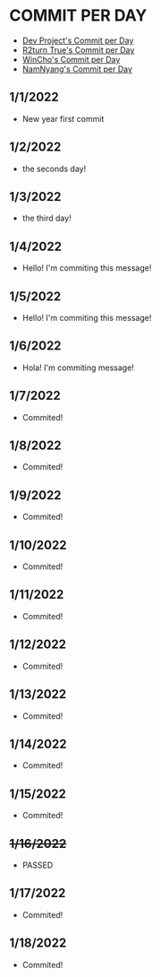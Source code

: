 # COMMIT PER DAY
- [Dev Project's Commit per Day](https://github.com/DevProject04/commit-per-day)<br/>
- [R2turn True's Commit per Day](https://github.com/R2turnTrue/commit-per-day)<br/>
- [WinCho's Commit per Day](https://github.com/WintChoco/commit-per-day)<br/>
- [NamNyang's Commit per Day](https://github.com/NY0510/commit-per-day)<br/>


## 1/1/2022
- New year first commit

## 1/2/2022
- the seconds day!

## 1/3/2022
- the third day!

## 1/4/2022
- Hello! I'm commiting this message!

## 1/5/2022
- Hello! I'm commiting this message!

## 1/6/2022
- Hola! I'm commiting message!

## 1/7/2022
- Commited!

## 1/8/2022
- Commited!

## 1/9/2022
- Commited!

## 1/10/2022
- Commited!

## 1/11/2022
- Commited!

## 1/12/2022
- Commited!

## 1/13/2022
- Commited!

## 1/14/2022
- Commited!

## 1/15/2022
- Commited!

## ~~1/16/2022~~
- PASSED

## 1/17/2022
- Commited!

## 1/18/2022
- Commited!
